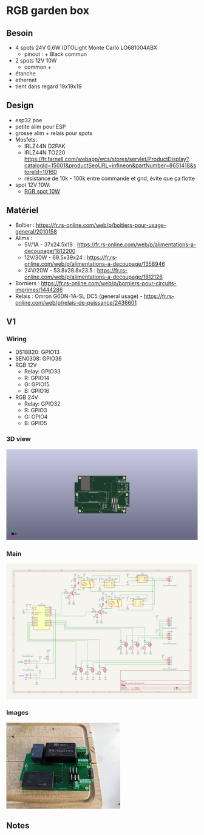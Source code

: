 # RGB garden box

## Besoin

- 4 spots 24V 0.6W IDTOLight Monte Carlo LO681004ABX
  - pinout : + Black commun
- 2 spots 12V 10W
  - common +
- étanche
- ethernet
- tient dans regard 19x19x19

## Design

- esp32 poe
- petite alim pour ESP
- grosse alim + relais pour spots
- Mosfets:
  - IRLZ44N D2PAK
  - IRLZ44N TO220 https://fr.farnell.com/webapp/wcs/stores/servlet/ProductDisplay?catalogId=15001&productSeoURL=infineon&partNumber=8651418&storeId=10160
  - résistance de 10k - 100k entre commande et gnd, évite que ça flotte
- spot 12V 10W:
   - [RGB spot 10W](../rgb-spot-10w/README.md)

## Matériel

- Boîtier : https://fr.rs-online.com/web/p/boitiers-pour-usage-general/2010158
- Alims :
  - 5V/1A - 37x24.5x18 : https://fr.rs-online.com/web/p/alimentations-a-decoupage/1812200
  - 12V/30W - 69.5x39x24 : https://fr.rs-online.com/web/p/alimentations-a-decoupage/1358946
  - 24V/20W - 53.8x28.8x23.5 : https://fr.rs-online.com/web/p/alimentations-a-decoupage/1812126
- Borniers : https://fr.rs-online.com/web/p/borniers-pour-circuits-imprimes/1444286
- Relais : Omron G6DN-1A-SL DC5 (general usage) - https://fr.rs-online.com/web/p/relais-de-puissance/2436601 

## V1

### Wiring

- DS18B20: GPIO13
- SEN0308: GPIO36
- RGB 12V
  - Relay: GPIO33
  - R: GPIO14
  - G: GPIO15
  - B: GPIO16
- RGB 24V
  - Relay: GPIO32
  - R: GPIO3
  - G: GPIO4
  - B: GPIO5

### 3D view

![](v1/3dview.png)

### Main

![](v1/schematic.png)

### Images

<img src="v1/pictures/board.jpg" width="300">

## Notes
